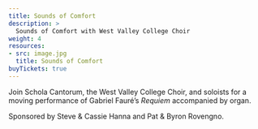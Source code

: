 ```yaml
---
title: Sounds of Comfort
description: >
  Sounds of Comfort with West Valley College Choir
weight: 4
resources:
- src: image.jpg
  title: Sounds of Comfort
buyTickets: true
---
```


Join Schola Cantorum, the West Valley College Choir, and soloists for a
moving performance of Gabriel Faur&eacute;&rsquo;s _Requiem_ accompanied by organ. 

Sponsored by Steve & Cassie Hanna and Pat & Byron Rovengno.
